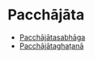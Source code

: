 # Pacchājāta

* [Pacchājātasabhāga](Pacchajata/Pacchajatasabhaga.md)
* [Pacchājātaghaṭanā](Pacchajata/Pacchajataghatana.md)
